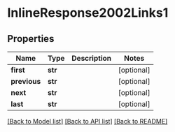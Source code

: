 # InlineResponse2002Links1

## Properties
Name | Type | Description | Notes
------------ | ------------- | ------------- | -------------
**first** | **str** |  | [optional] 
**previous** | **str** |  | [optional] 
**next** | **str** |  | [optional] 
**last** | **str** |  | [optional] 

[[Back to Model list]](../README.md#documentation-for-models) [[Back to API list]](../README.md#documentation-for-api-endpoints) [[Back to README]](../README.md)


